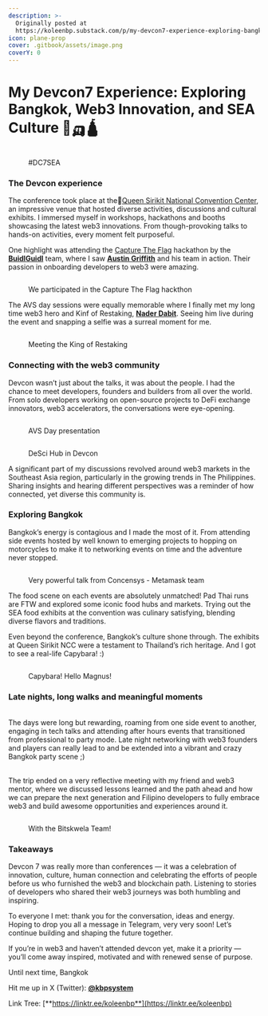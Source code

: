 ```yaml
---
description: >-
  Originally posted at
  https://koleenbp.substack.com/p/my-devcon7-experience-exploring-bangkok
icon: plane-prop
cover: .gitbook/assets/image.png
coverY: 0
---
```


# My Devcon7 Experience: Exploring Bangkok, Web3 Innovation, and SEA Culture 🐘🛺🛕

<figure><img src=".gitbook/assets/image.png" alt=""><figcaption><p>#DC7SEA</p></figcaption></figure>

### The Devcon experience

The conference took place at the📍[Queen Sirikit National Convention Center](https://en.wikipedia.org/wiki/Queen_Sirikit_National_Convention_Center), an impressive venue that hosted diverse activities, discussions and cultural exhibits. I immersed myself in workshops, hackathons and booths showcasing the latest web3 innovations. From though-provoking talks to hands-on activities, every moment felt purposeful.

One highlight was attending the [Capture The Flag](https://ctf.buidlguidl.com/) hackathon by the [**BuidlGuidl**](https://buidlguidl.com/) team, where I saw [**Austin Griffith**](https://x.com/austingriffith) and his team in action. Their passion in onboarding developers to web3 were amazing.

<figure><img src=".gitbook/assets/image (1).png" alt=""><figcaption><p>We participated in the Capture The Flag hackthon</p></figcaption></figure>

The AVS day sessions were equally memorable where I finally met my long time web3 hero and Kinf of Restaking, [**Nader Dabit**](https://x.com/dabit3). Seeing him live during the event and snapping a selfie was a surreal moment for me.

<figure><img src=".gitbook/assets/image (2).png" alt=""><figcaption><p>Meeting the King of Restaking</p></figcaption></figure>

### Connecting with the web3 community

Devcon wasn’t just about the talks, it was about the people. I had the chance to meet developers, founders and builders from all over the world. From solo developers working on open-source projects to DeFi exchange innovators, web3 accelerators, the conversations were eye-opening.

<figure><img src=".gitbook/assets/image (3).png" alt=""><figcaption><p>AVS Day presentation</p></figcaption></figure>

<figure><img src=".gitbook/assets/image (5).png" alt=""><figcaption><p>DeSci Hub in Devcon</p></figcaption></figure>

A significant part of my discussions revolved around web3 markets in the Southeast Asia region, particularly in the growing trends in The Philippines. Sharing insights and hearing different perspectives was a reminder of how connected, yet diverse this community is.

### Exploring Bangkok

Bangkok’s energy is contagious and I made the most of it. From attending side events hosted by well known to emerging projects to hopping on motorcycles to make it to networking events on time and the adventure never stopped.

<figure><img src=".gitbook/assets/image (7).png" alt=""><figcaption><p>Very powerful talk from Concensys - Metamask team</p></figcaption></figure>

The food scene on each events are absolutely unmatched! Pad Thai runs are FTW and explored some iconic food hubs and markets. Trying out the SEA food exhibits at the convention was culinary satisfying, blending diverse flavors and traditions.

Even beyond the conference, Bangkok’s culture shone through. The exhibits at Queen Sirikit NCC were a testament to Thailand’s rich heritage. And I got to see a real-life Capybara! :)

<figure><img src=".gitbook/assets/image (8).png" alt=""><figcaption><p>Capybara! Hello Magnus!</p></figcaption></figure>

### Late nights, long walks and meaningful moments

\
The days were long but rewarding, roaming from one side event to another, engaging in tech talks and attending after hours events that transitioned from professional to party mode. Late night networking with web3 founders and players can really lead to and be extended into a vibrant and crazy Bangkok party scene ;)

\
The trip ended on a very reflective meeting with my friend and web3 mentor, where we discussed lessons learned and the path ahead and how we can prepare the next generation and Filipino developers to fully embrace web3 and build awesome opportunities and experiences around it.

<figure><img src=".gitbook/assets/image (9).png" alt=""><figcaption><p>With the Bitskwela Team!</p></figcaption></figure>

### Takeaways

Devcon 7 was really more than conferences — it was a celebration of innovation, culture, human connection and celebrating the efforts of people before us who furnished the web3 and blockchain path. Listening to stories of developers who shared their web3 journeys was both humbling and inspiring.

To everyone I met: thank you for the conversation, ideas and energy. Hoping to drop you all a message in Telegram, very very soon! Let’s continue building and shaping the future together.

If you’re in web3 and haven’t attended devcon yet, make it a priority — you’ll come away inspired, motivated and with renewed sense of purpose.

Until next time, Bangkok

Hit me up in X (Twitter): [**@kbpsystem**](https://x.com/kbpsystem)

Link Tree: [**https://linktr.ee/koleenbp**](https://linktr.ee/koleenbp)
